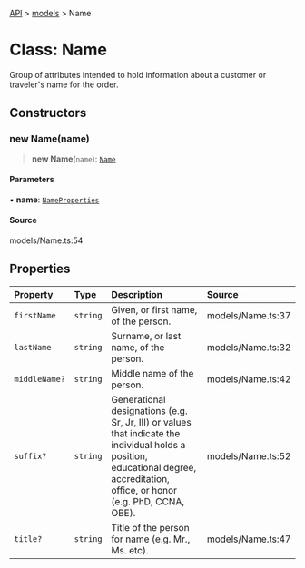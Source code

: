 [API](../../index.md) > [models](../index.md) > Name

# Class: Name

Group of attributes intended to hold information about a customer or traveler\'s name for the order.

## Constructors

### new Name(name)

> **new Name**(`name`): [`Name`](Name.md)

#### Parameters

▪ **name**: [`NameProperties`](../interfaces/NameProperties.md)

#### Source

models/Name.ts:54

## Properties

| Property | Type | Description | Source |
| :------ | :------ | :------ | :------ |
| `firstName` | `string` | Given, or first name, of the person. | models/Name.ts:37 |
| `lastName` | `string` | Surname, or last name, of the person. | models/Name.ts:32 |
| `middleName?` | `string` | Middle name of the person. | models/Name.ts:42 |
| `suffix?` | `string` | Generational designations (e.g. Sr, Jr, III) or values that indicate the individual holds a position, educational degree, accreditation, office, or honor (e.g. PhD, CCNA, OBE). | models/Name.ts:52 |
| `title?` | `string` | Title of the person for name (e.g. Mr., Ms. etc). | models/Name.ts:47 |

